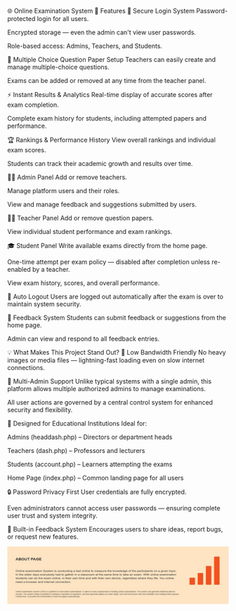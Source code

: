 🌐 Online Examination System
🚀 Features
🔐 Secure Login System
Password-protected login for all users.

Encrypted storage — even the admin can't view user passwords.

Role-based access: Admins, Teachers, and Students.

📝 Multiple Choice Question Paper Setup
Teachers can easily create and manage multiple-choice questions.

Exams can be added or removed at any time from the teacher panel.

⚡ Instant Results & Analytics
Real-time display of accurate scores after exam completion.

Complete exam history for students, including attempted papers and performance.

🏆 Rankings & Performance History
View overall rankings and individual exam scores.

Students can track their academic growth and results over time.

🧑‍💼 Admin Panel
Add or remove teachers.

Manage platform users and their roles.

View and manage feedback and suggestions submitted by users.

👨‍🏫 Teacher Panel
Add or remove question papers.

View individual student performance and exam rankings.

🎓 Student Panel
Write available exams directly from the home page.

One-time attempt per exam policy — disabled after completion unless re-enabled by a teacher.

View exam history, scores, and overall performance.

🔁 Auto Logout
Users are logged out automatically after the exam is over to maintain system security.

💬 Feedback System
Students can submit feedback or suggestions from the home page.

Admin can view and respond to all feedback entries.

💡 What Makes This Project Stand Out?
🚦 Low Bandwidth Friendly
No heavy images or media files — lightning-fast loading even on slow internet connections.

👥 Multi-Admin Support
Unlike typical systems with a single admin, this platform allows multiple authorized admins to manage examinations.

All user actions are governed by a central control system for enhanced security and flexibility.

🏫 Designed for Educational Institutions
Ideal for:

Admins (headdash.php) – Directors or department heads

Teachers (dash.php) – Professors and lecturers

Students (account.php) – Learners attempting the exams

Home Page (index.php) – Common landing page for all users

🔒 Password Privacy First
User credentials are fully encrypted.

Even administrators cannot access user passwords — ensuring complete user trust and system integrity.

📢 Built-in Feedback System
Encourages users to share ideas, report bugs, or request new features.


 ![Login Screen](https://github.com/project101010/batch-project/blob/main/images_git/about.jpeg)
